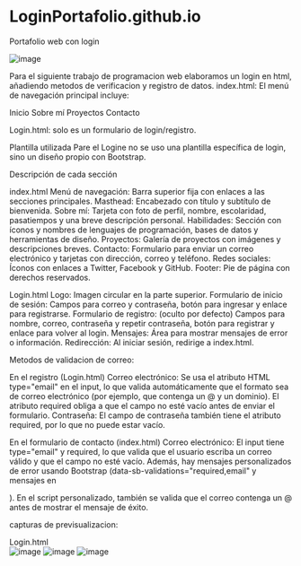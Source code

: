 # LoginPortafolio.github.io
Portafolio web con login 

![image](https://github.com/user-attachments/assets/8ca8cf22-a3d1-4563-8849-7911dfdc554a)

Para el siguiente trabajo de programacion web elaboramos un login en html, añadiendo metodos de verificacion y registro de datos.
index.html: El menú de navegación principal incluye:

Inicio
Sobre mí
Proyectos
Contacto

Login.html: solo es un formulario de login/registro.

Plantilla utilizada
Pare el Logine no se uso una plantilla específica de login, sino un diseño propio con Bootstrap.

Descripción de cada sección

index.html
Menú de navegación: Barra superior fija con enlaces a las secciones principales.
Masthead: Encabezado con título y subtítulo de bienvenida.
Sobre mí: Tarjeta con foto de perfil, nombre, escolaridad, pasatiempos y una breve descripción personal.
Habilidades: Sección con íconos y nombres de lenguajes de programación, bases de datos y herramientas de diseño.
Proyectos: Galería de proyectos con imágenes y descripciones breves.
Contacto: Formulario para enviar un correo electrónico y tarjetas con dirección, correo y teléfono.
Redes sociales: Íconos con enlaces a Twitter, Facebook y GitHub.
Footer: Pie de página con derechos reservados.

Login.html
Logo: Imagen circular en la parte superior.
Formulario de inicio de sesión: Campos para correo y contraseña, botón para ingresar y enlace para registrarse.
Formulario de registro: (oculto por defecto) Campos para nombre, correo, contraseña y repetir contraseña, botón para registrar y enlace para volver al login.
Mensajes: Área para mostrar mensajes de error o información.
Redirección: Al iniciar sesión, redirige a index.html.

Metodos de validacion de correo:

En el registro (Login.html)
Correo electrónico:
Se usa el atributo HTML type="email" en el input, lo que valida automáticamente que el formato sea de correo electrónico (por ejemplo, que contenga un @ y un dominio).
El atributo required obliga a que el campo no esté vacío antes de enviar el formulario.
Contraseña:
El campo de contraseña también tiene el atributo required, por lo que no puede estar vacío.


En el formulario de contacto (index.html)
Correo electrónico:
El input tiene type="email" y required, lo que valida que el usuario escriba un correo válido y que el campo no esté vacío.
Además, hay mensajes personalizados de error usando Bootstrap (data-sb-validations="required,email" y mensajes en <div class="invalid-feedback">).
En el script personalizado, también se valida que el correo contenga un @ antes de mostrar el mensaje de éxito.

capturas de previsualizacion:

Login.html  
![image](https://github.com/user-attachments/assets/7fa17122-3ecf-4a55-8601-db6ad7651814)
![image](https://github.com/user-attachments/assets/caef22b7-266a-491c-8309-cdd64d883f59)
![image](https://github.com/user-attachments/assets/196ed4b9-e3b4-4771-8df2-b958aa637198)
